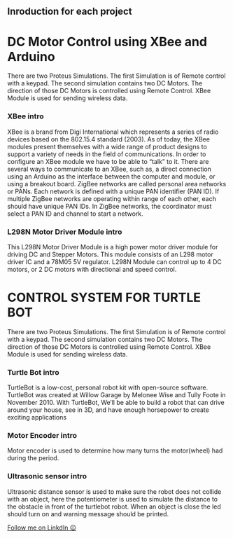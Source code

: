 ## Inroduction for each project

# DC Motor Control using XBee and Arduino
There are two Proteus Simulations. The first Simulation is of Remote control with a keypad. The second simulation contains two DC Motors. The direction of those DC Motors is controlled using Remote Control. XBee Module is used for sending wireless data.

### XBee intro
XBee is a brand from Digi International which represents a series of radio devices based on the 802.15.4 standard (2003). As of today, the XBee modules present themselves with a wide range of product designs to support a variety of needs in the field of communications.
In order to configure an XBee module we have to be able to “talk” to it. There are several ways to communicate to an XBee, such as, a direct connection using an Arduino as the interface between the computer and module, or using a breakout board. ZigBee networks are called personal area networks or PANs. Each network is defined with a unique PAN identifier (PAN ID). If multiple ZigBee networks are operating within range of each other, each should have unique PAN IDs. In ZigBee networks, the coordinator must select a PAN ID and channel to start a network.

### L298N Motor Driver Module intro
This L298N Motor Driver Module is a high power motor driver module for driving DC and Stepper Motors. This module consists of an L298 motor driver IC and a 78M05 5V regulator. L298N Module can control up to 4 DC motors, or 2 DC motors with directional and speed control.





# CONTROL SYSTEM FOR TURTLE BOT
There are two Proteus Simulations. The first Simulation is of Remote control with a keypad. The second simulation contains two DC Motors. The direction of those DC Motors is controlled using Remote Control. XBee Module is used for sending wireless data.

### Turtle Bot intro
TurtleBot is a low-cost, personal robot kit with open-source software. TurtleBot was created at Willow Garage by Melonee Wise and Tully Foote in November 2010. With TurtleBot, We’ll be able to build a robot that can drive around your house, see in 3D, and have enough horsepower to create exciting applications

### Motor Encoder intro
Motor encoder is used to determine how many turns the motor(wheel) had during the period.

### Ultrasonic sensor intro
Ultrasonic distance sensor is used to make sure the robot does not collide with an object, here the potentiometer is used to simulate the distance to the obstacle in front of the turtlebot robot. When an object is close the led should turn on and warning message should be printed.



[Follow me on LinkdIn 😉](https://www.linkedin.com/in/dakshitha-dissanayaka-099a09143/)
